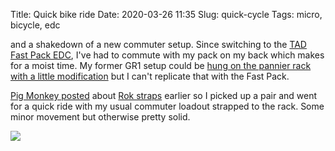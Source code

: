Title: Quick bike ride
Date: 2020-03-26 11:35
Slug: quick-cycle
Tags: micro, bicycle, edc

and a shakedown of a new commuter setup. Since switching to the [TAD Fast Pack EDC](https://tripleaughtdesign.com/shop/fast-pack-edc/), I've had to commute with my pack on my back which makes for a moist time. My former GR1 setup could be [hung on the pannier rack with a little modification](/2019/03/10/pannier) but I can't replicate that with the Fast Pack.

[Pig Monkey posted](https://pig-monkey.com/2020/03/rok-straps/) about [Rok straps](https://smile.amazon.co.uk/gp/product/B075X4CNJY/) earlier so I picked up a pair and went for a quick ride with my usual commuter loadout strapped to the rack. Some minor movement but otherwise pretty solid.

<img src="/media/images/2020-03-26 loadout.jpg" class="align-center" loading="lazy" />
